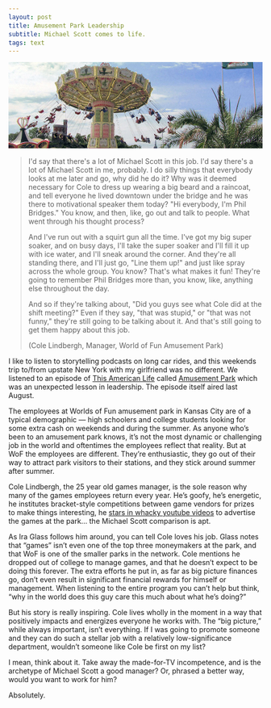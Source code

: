 ```yaml
---
layout: post
title: Amusement Park Leadership
subtitle: Michael Scott comes to life.
tags: text
---
```


<div class="photo-block top">
    <a href="https://secure.flickr.com/photos/powi/6021664686/sizes/l/in/photostream/" target="_blank" title="powi on Flickr"><img src="/assets/img/2012-07-31_amusementpark.jpg" title="Amusement Parks"/></a>
</div>

> I'd say that there's a lot of Michael Scott in this job. I'd say there's a lot of Michael Scott in me, probably. I do silly things that everybody looks at me later and go, why did he do it? Why was it deemed necessary for Cole to dress up wearing a big beard and a raincoat, and tell everyone he lived downtown under the bridge and he was there to motivational speaker them today? "Hi everybody, I'm Phil Bridges." You know, and then, like, go out and talk to people. What went through his thought process?
>
>
> And I've run out with a squirt gun all the time. I've got my big super soaker, and on busy days, I'll take the super soaker and I'll fill it up with ice water, and I'll sneak around the corner. And they're all standing there, and I'll just go, "Line them up!" and just like spray across the whole group. You know? That's what makes it fun! They're going to remember Phil Bridges more than, you know, like, anything else throughout the day.
>
>
> And so if they're talking about, "Did you guys see what Cole did at the shift meeting?" Even if they say, "that was stupid," or "that was not funny," they're still going to be talking about it. And that's still going to get them happy about this job.
> <p class="quote-source">(Cole Lindbergh, Manager, World of Fun Amusement Park)</p>

I like to listen to storytelling podcasts on long car rides, and this weekends trip to/from upstate New York with my girlfriend was no different. We listened to an episode of <a target="_blank" title="This American Life" href="http://www.thisamericanlife.org/radio-archives/episode/443/amusement-park">This American Life</a> called <a target="_blank" title="Amusement Park | This American Life" href="http://www.thisamericanlife.org/radio-archives/episode/443/amusement-park">Amusement Park</a> which was an unexpected lesson in leadership. The episode itself aired last August.

The employees at Worlds of Fun amusement park in Kansas City are of a typical demographic &mdash; high schoolers and college students looking for some extra cash on weekends and during the summer. As anyone who’s been to an amusement park knows, it’s not the most dynamic or challenging job in the world and oftentimes the employees reflect that reality. But at WoF the employees are different. They’re enthusiastic, they go out of their way to attract park visitors to their stations, and they stick around summer after summer.

Cole Lindbergh, the 25 year old games manager, is the sole reason why many of the games employees return every year. He’s goofy, he’s energetic, he institutes bracket-style competitions between game vendors for prizes to make things interesting, he <a target="_blank" title="Play My Games" href="https://www.youtube.com/watch?v=GkmR_-_tv7c&amp;list=UUbRl0_eHfQM2lnV016dQsqA&amp;index=9&amp;feature=plcp">stars in whacky youtube videos</a> to advertise the games at the park… the Michael Scott comparison is apt.

As Ira Glass follows him around, you can tell Cole loves his job. Glass notes that “games” isn’t even one of the top three moneymakers at the park, and that WoF is one of the smaller parks in the network. Cole mentions he dropped out of college to manage games, and that he doesn’t expect to be doing this forever. The extra efforts he put in, as far as big picture finances go, don’t even result in significant financial rewards for himself or management. When listening to the entire program you can’t help but think, “why in the world does this guy care this much about what he’s doing?”

But his story is really inspiring. Cole lives wholly in the moment in a way that positively impacts and energizes everyone he works with. The “big picture,” while always important, isn’t everything. If I was going to promote someone and they can do such a stellar job with a relatively low-significance department, wouldn’t someone like Cole be first on my list?

I mean, think about it. Take away the made-for-TV incompetence, and is the archetype of Michael Scott a good manager? Or, phrased a better way, would you want to work for him?

Absolutely.